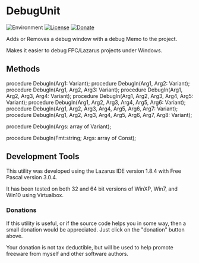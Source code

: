 # DebugUnit
![Environment](https://img.shields.io/badge/Windows-XP,%20Vista,%207,%208,%2010-brightgreen.svg)
[![License](https://img.shields.io/badge/license-unlicense-yellow.svg)](https://unlicense.org)
[![Donate](https://img.shields.io/badge/Donate-PayPal-red.svg)](https://www.paypal.me/JimDreherHome)

Adds or Removes a debug window with a debug Memo to the project.

Makes it easier to debug FPC/Lazarus projects under Windows.

## Methods
	
  procedure Debugln(Arg1: Variant);
  procedure Debugln(Arg1, Arg2: Variant);
  procedure Debugln(Arg1, Arg2, Arg3: Variant);
  procedure Debugln(Arg1, Arg2, Arg3, Arg4: Variant);
  procedure Debugln(Arg1, Arg2, Arg3, Arg4, Arg5: Variant);
  procedure Debugln(Arg1, Arg2, Arg3, Arg4, Arg5, Arg6: Variant);
  procedure Debugln(Arg1, Arg2, Arg3, Arg4, Arg5, Arg6, Arg7: Variant);
  procedure Debugln(Arg1, Arg2, Arg3, Arg4, Arg5, Arg6, Arg7, Arg8: Variant);

  procedure Debugln(Args: array of Variant);

  procedure Debugln(Fmt:string; Args: array of Const);


## Development Tools

This utility was developed using the Lazarus IDE version 1.8.4 with Free Pascal version 3.0.4.

It has been tested on both 32 and 64 bit versions of WinXP, Win7, and Win10 using Virtualbox.

### Donations

If this utility is useful, or if the source code helps you in some way, then a small donation would be appreciated.  Just click on the "donation" button above.

Your donation is not tax deductible, but will be used to help promote freeware from myself and other software authors.  
